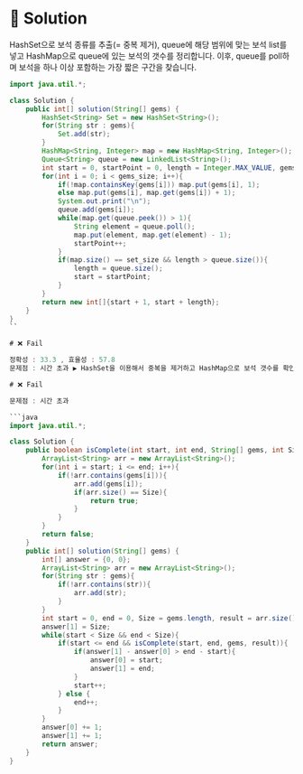 # 📕 Solution

HashSet으로 보석 종류를 추출(= 중복 제거), queue에 해당 범위에 맞는 보석 list를 넣고 HashMap으로 queue에 있는 보석의 갯수를 정리합니다. 이후, queue를 poll하며 보석을 하나 이상 포함하는 가장 짧은 구간을 찾습니다.

````java
import java.util.*;

class Solution {
    public int[] solution(String[] gems) {
        HashSet<String> Set = new HashSet<String>();
        for(String str : gems){
            Set.add(str);
        }
        HashMap<String, Integer> map = new HashMap<String, Integer>();
        Queue<String> queue = new LinkedList<String>();
        int start = 0, startPoint = 0, length = Integer.MAX_VALUE, gems_size = gems.length, set_size = Set.size();
        for(int i = 0; i < gems_size; i++){
            if(!map.containsKey(gems[i])) map.put(gems[i], 1);
            else map.put(gems[i], map.get(gems[i]) + 1);
            System.out.print("\n");
            queue.add(gems[i]);
            while(map.get(queue.peek()) > 1){
                String element = queue.poll();
                map.put(element, map.get(element) - 1);
                startPoint++;
            }
            if(map.size() == set_size && length > queue.size()){
                length = queue.size();
                start = startPoint;
            }
        }
        return new int[]{start + 1, start + length};
    }
}
``

# ❌ Fail

정확성 : 33.3 , 효율성 : 57.8
문제점 : 시간 초과 ▶ HashSet을 이용해서 중복을 제거하고 HashMap으로 보석 갯수를 확인하지만 애초에 보석 수 자체가 많아서 2 Point 알고리즘으로 가능하지 않음을 알 수 있습니다.

# ❌ Fail

문제점 : 시간 초과

```java
import java.util.*;

class Solution {
    public boolean isComplete(int start, int end, String[] gems, int Size){
        ArrayList<String> arr = new ArrayList<String>();
        for(int i = start; i <= end; i++){
            if(!arr.contains(gems[i])){
                arr.add(gems[i]);
                if(arr.size() == Size){
                    return true;
                }
            }
        }
        return false;
    }
    public int[] solution(String[] gems) {
        int[] answer = {0, 0};
        ArrayList<String> arr = new ArrayList<String>();
        for(String str : gems){
            if(!arr.contains(str)){
                arr.add(str);
            }
        }
        int start = 0, end = 0, Size = gems.length, result = arr.size();
        answer[1] = Size;
        while(start < Size && end < Size){
            if(start <= end && isComplete(start, end, gems, result)){
                if(answer[1] - answer[0] > end - start){
                    answer[0] = start;
                    answer[1] = end;
                }
                start++;
            } else {
                end++;
            }
        }
        answer[0] += 1;
        answer[1] += 1;
        return answer;
    }
}
````
